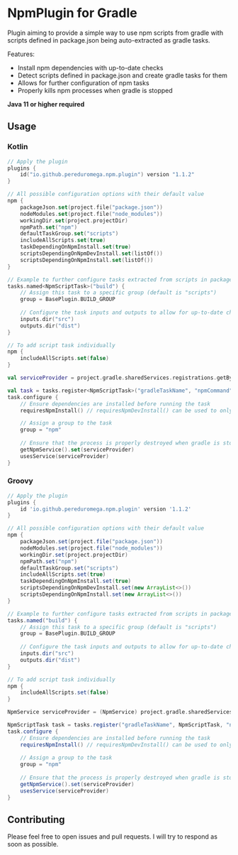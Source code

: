 # NpmPlugin for Gradle

Plugin aiming to provide a simple way to use npm scripts from gradle with scripts defined in package.json being
auto-extracted as gradle tasks.

Features:
* Install npm dependencies with up-to-date checks
* Detect scripts defined in package.json and create gradle tasks for them
* Allows for further configuration of npm tasks
* Properly kills npm processes when gradle is stopped

**Java 11 or higher required**

## Usage

### Kotlin
```kotlin
// Apply the plugin
plugins {
    id("io.github.pereduromega.npm.plugin") version "1.1.2"
}

// All possible configuration options with their default value
npm {
    packageJson.set(project.file("package.json"))
    nodeModules.set(project.file("node_modules"))
    workingDir.set(project.projectDir)
    npmPath.set("npm")
    defaultTaskGroup.set("scripts")
    includeAllScripts.set(true)
    taskDependingOnNpmInstall.set(true)
    scriptsDependingOnNpmDevInstall.set(listOf())
    scriptsDependingOnNpmInstall.set(listOf())
}

// Example to further configure tasks extracted from scripts in package.json
tasks.named<NpmScriptTask>("build") {
    // Assign this task to a specific group (default is "scripts")
    group = BasePlugin.BUILD_GROUP
    
    // Configure the task inputs and outputs to allow for up-to-date checks
    inputs.dir("src")
    outputs.dir("dist")
}

// To add script task individually
npm {
    includeAllScripts.set(false)
}

val serviceProvider = project.gradle.sharedServices.registrations.getByName("npmService") as NpmService

val task = tasks.register<NpmScriptTask>("gradleTaskName", "npmCommand")
task.configure {
    // Ensure dependencies are installed before running the task
    requiresNpmInstall() // requiresNpmDevInstall() can be used to only install dev dependencies

    // Assign a group to the task
    group = "npm"
    
    // Ensure that the process is properly destroyed when gradle is stopped
    getNpmService().set(serviceProvider)
    usesService(serviceProvider)
}
```
### Groovy
```groovy
// Apply the plugin
plugins {
    id 'io.github.pereduromega.npm.plugin' version '1.1.2'
}

// All possible configuration options with their default value
npm {
    packageJson.set(project.file("package.json"))
    nodeModules.set(project.file("node_modules"))
    workingDir.set(project.projectDir)
    npmPath.set("npm")
    defaultTaskGroup.set("scripts")
    includeAllScripts.set(true)
    taskDependingOnNpmInstall.set(true)
    scriptsDependingOnNpmDevInstall.set(new ArrayList<>())
    scriptsDependingOnNpmInstall.set(new ArrayList<>())
}

// Example to further configure tasks extracted from scripts in package.json
tasks.named("build") {
    // Assign this task to a specific group (default is "scripts")
    group = BasePlugin.BUILD_GROUP
    
    // Configure the task inputs and outputs to allow for up-to-date checks
    inputs.dir("src")
    outputs.dir("dist")
}

// To add script task individually
npm {
    includeAllScripts.set(false)
}

NpmService serviceProvider = (NpmService) project.gradle.sharedServices.registrations.getByName("npmService")

NpmScriptTask task = tasks.register("gradleTaskName", NpmScriptTask, "npmCommand")
task.configure {
    // Ensure dependencies are installed before running the task
    requiresNpmInstall() // requiresNpmDevInstall() can be used to only install dev dependencies
    
    // Assign a group to the task
    group = "npm"
    
    // Ensure that the process is properly destroyed when gradle is stopped
    getNpmService().set(serviceProvider)
    usesService(serviceProvider)
}
```

## Contributing
Please feel free to open issues and pull requests. I will try to respond as soon as possible.